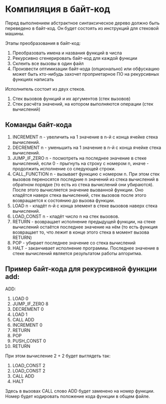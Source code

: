 # Компиляция в байт-код

Перед выполнением абстрактное синтаксическое дерево должно быть переведено в байт-код.
Он будет состоять из инструкций для стековой машины.

Этапы преобразования в байт-код:
1. Преобразовать имена и названия функций в числа
2. Рекурсивно сгенерировать байт-код для каждой функции
3. Склеить все вызовы в один файл
4. Произвести оптимизации байт-кода (опционально) или обфускацию
    может быть кто-нибудь захочет проприетарное ПО на рекурсивных функциях написать

Исполнитель состоит из двух стеков.
1. Стек вызовов функций и их аргументов (стек вызовов)
2. Стек расчёта значений, на котором выполняются операции (стек вычислений)

## Команды байт-кода
1. INCREMENT n - увеличить на 1 значение в n-й с конца ячейке стека вычислений.
2. DECREMENT n - уменьшить на 1 значение в n-й с конца ячейке стека вычислений.
3. JUMP_IF_ZERO n - посмотреть на последнее значение в стеке вычислений,
   если 0 - прыгнуть на строку с номером n,
   иначе - продолжить исполнение со следующей строки.
4. CALL_FUNCTION n - вызывает функцию с номером n. При этом стек вызовов переносятся последние n значений из
   стека вычислений в обратном порядке (то есть из стека вычислений они убираются). 
   После этого вычисляется значение вызванной функции. Оно кладётся наверх стека вычислений,
   стек вызовов после этого возвращается к состоянию до вызова функции.
5. LOAD n - кладёт n-й с конца элемент в стеке вызовов наверх стека вычислений.
6. LOAD_CONST n - кладёт число n на стек вызовов.
7. RETURN - возвращает исполнение предыдущей функции, на стеке вычислений остаётся последнее значение на нём
   (то есть функция возвращает то, что лежит в конце этого стека в момент вызова RETURN)
8. POP - убирает последнее значение со стека вычислений
9. HALT - заканчивает исполнение программы. Последнее значение в стеке вычислений является результатом работы
   алгоритма.

## Пример байт-кода для рекурсивной функции add:
ADD:
1. LOAD 0
2. JUMP_IF_ZERO 8
3. DECREMENT 0
4. LOAD 1
5. CALL ADD
6. INCREMENT 0
7. RETURN
8. POP
9. PUSH_CONST 0
10. RETURN

При этом вычисление 2 + 2 будет выглядеть так:
1. LOAD_CONST 2
2. LOAD_CONST 2
3. CALL ADD
4. HALT

Здесь в вызовах CALL слово ADD будет заменено на номер функции.
Номер будет кодировать положение кода функции в общем файле.